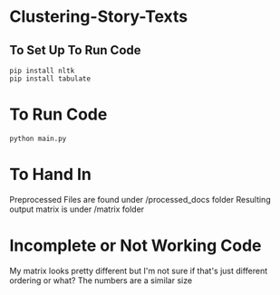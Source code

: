 # Clustering-Story-Texts

## To Set Up To Run Code
```
pip install nltk
pip install tabulate
```

# To Run Code
```
python main.py
```

# To Hand In
Preprocessed Files are found under /processed_docs folder
Resulting output matrix is under /matrix folder

# Incomplete or Not Working Code
My matrix looks pretty different but I'm not sure if that's just different ordering or what? The numbers are a similar size